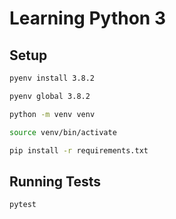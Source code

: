 # Learning Python 3

## Setup

```bash
pyenv install 3.8.2

pyenv global 3.8.2

python -m venv venv

source venv/bin/activate

pip install -r requirements.txt
```

## Running Tests

```bash
pytest
```
